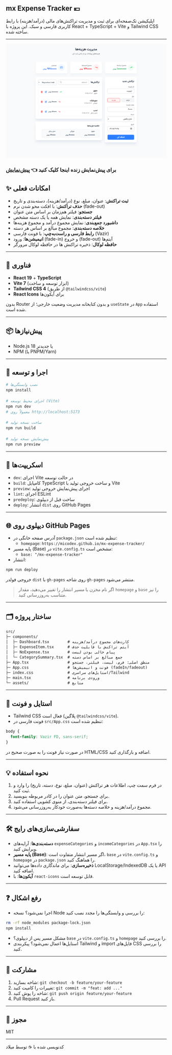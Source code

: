 ## mx Expense Tracker 💴

اپلیکیشن تک‌صفحه‌ای برای ثبت و مدیریت تراکنش‌های مالی (درآمد/هزینه) با رابط کاربری فارسی و سبک. این پروژه با React + TypeScript + Vite و Tailwind CSS ساخته شده.

---

![screenshot](src/assets/screenshot.png)

### برای پیش‌نمایش زنده اینجا کلیک کنید 👈 [پیش‌نمایش](https://micodex.github.io/mx-expense-tracker/)

## ✨ امکانات فعلی

- **ثبت تراکنش**: عنوان، مبلغ، نوع (درآمد/هزینه)، دسته‌بندی و تاریخ
- **حذف تراکنش**: با افکت محو شدن نرم (fade-out)
- **جستجو**: فیلتر هم‌زمان بر اساس متن عنوان
- **فیلتر دسته‌بندی**: نمایش همه یا یک دسته مشخص
- **داشبورد جمع‌بندی**: نمایش مجموع درآمد و مجموع هزینه‌ها
- **خلاصه دسته‌بندی**: مجموع مبالغ بر اساس هر دسته
- **رابط فارسی و راست‌به‌چپ**: با فونت فارسی (Vazir)
- **انیمیشن‌ها**: ورود (fade-in) و خروج (fade-out) آیتم‌ها
- **حافظه لوکال**: ذخیره تراکنش ها در حافظه لوکال مرورگر

---

## 🧰 فناوری

- **React 19** + **TypeScript**
- **Vite 7** (ابزار توسعه و ساخت)
- **Tailwind CSS 4** (از طریق `@tailwindcss/vite`)
- **React Icons** برای آیکون‌ها

بدون Router و بدون کتابخانه مدیریت وضعیت خارجی؛ از `useState` در `App` استفاده شده است.

---

## 📦 پیش‌نیازها

- Node.js 18 یا جدیدتر
- NPM (یا PNPM/Yarn)

---

## 🚀 اجرا و توسعه

```bash
# نصب وابستگی‌ها
npm install

# اجرای محیط توسعه (Vite)
npm run dev
# معمولاً روی http://localhost:5173

# ساخت نسخه تولید
npm run build

# پیش‌نمایش نسخه تولید
npm run preview
```

---

## 🔧 اسکریپت‌ها

- `dev`: اجرای Vite در حالت توسعه
- `build`: کامپایل TypeScript و ساخت خروجی تولید با Vite
- `preview`: اجرای پیش‌نمایش خروجی تولید
- `lint`: اجرای ESLint
- `predeploy`: ساخت قبل از دیپلوی
- `deploy`: انتشار `dist` روی GitHub Pages

---

## 🌐 دیپلوی روی GitHub Pages

- آدرس صفحه خانگی در `package.json` تنظیم شده است:
  - `homepage`: `https://micodex.github.io/mx-expense-tracker/`
- پایه مسیر (Base) در `vite.config.ts` مشخص است:
  - `base: "/mx-expense-tracker"`
- انتشار:

```bash
npm run deploy
```

خروجی فولدر `dist` با `gh-pages` روی شاخه `gh-pages` منتشر می‌شود.

> اگر نام مخزن یا مسیر انتشار را تغییر می‌دهید، مقدار `homepage` و `base` را نیز متناسب به‌روزرسانی کنید.

---

## 🗂️ ساختار پروژه

```text
src/
├─ components/
│  ├─ Dashboard.tsx        # کارت‌های مجموع درآمد/هزینه
│  ├─ ExpenseItem.tsx      # آیتم تراکنش با قابلیت حذف
│  ├─ NoExpense.tsx        # پیام خالی بودن لیست
│  └─ CategorySummary.tsx  # جمع مبالغ بر اساس دسته
├─ App.tsx                 # منطق اصلی: فرم، لیست، فیلتر، جستجو
├─ App.css                 # فونت و انیمیشن‌ها (fadeIn/fadeout)
├─ index.css               # استایل‌های سراسری/Tailwind
├─ main.tsx                # ورودی برنامه
└─ assets/                 # منابع
```

---

## 🎨 استایل و فونت

- Tailwind CSS فعال است (پلاگین `@tailwindcss/vite`).
- فونت فارسی در `src/App.css` تنظیم شده است:

```css
body {
  font-family: Vazir FD, sans-serif;
}
```

در صورت نیاز فونت را به صورت صحیح در HTML/CSS اضافه و بارگذاری کنید.

---

## 💡 نحوه استفاده

1. در فرم سمت چپ، اطلاعات هر تراکنش (عنوان، مبلغ، نوع، دسته، تاریخ) را وارد و ثبت کنید.
2. برای جستجو، متن عنوان را در کادر مربوطه بنویسید.
3. برای فیلتر دسته‌بندی، از منوی کشویی استفاده کنید.
4. مجموع درآمد/هزینه و خلاصه دسته‌ها به‌صورت خودکار به‌روزرسانی می‌شود.

---

## 🛠️ سفارشی‌سازی‌های رایج

- **دسته‌بندی‌ها**: آرایه‌های `expenseCategories` و `incomeCategories` در `App.tsx` را ویرایش کنید.
- **پایه مسیر (Base)**: اگر مسیر انتشار متفاوت است، `base` در `vite.config.ts` و `homepage` در `package.json` را هماهنگ کنید.
- **ذخیره‌سازی**: برای ماندگاری داده‌ها می‌توانید LocalStorage/IndexedDB یا یک API اضافه کنید.
- **آیکون‌ها**: با `react-icons` قابل توسعه است.

---

## ❓ رفع اشکال

- اجرا نمی‌شود؟ نسخه Node را بررسی و وابستگی‌ها را مجدد نصب کنید:

```bash
rm -rf node_modules package-lock.json
npm install
```

- مشکل مسیر پس از دیپلوی؟ `base` در `vite.config.ts` و `homepage` را بررسی کنید.
- استایل‌ها اعمال نمی‌شود؟ پیکربندی Tailwind و import فایل‌های CSS را بررسی کنید.

---

## 🤝 مشارکت

1. شاخه بسازید: `git checkout -b feature/your-feature`
2. تغییرات را کامیت کنید: `git commit -m "feat: add ..."`
3. شاخه را پوش کنید: `git push origin feature/your-feature`
4. Pull Request باز کنید.

---

## 📜 مجوز

MIT

---

کدنویسی‌ شده با ☕️ توسط میلاد
